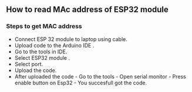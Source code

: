 ## How to read MAc address of ESP32 module
### Steps to get MAC address

 - Connect ESP 32 module to laptop using cable.
 - Upload code to the Arduino IDE .
 -  Go to the tools in IDE.
 - Select ESP32 module .
 - Select port.
 - Upload the code.
 - After uploaded the code
			 - Go to the tools
			 - Open serial monitor
			 - Press enable button on Esp32
			 - You succesfull got the code.
	
